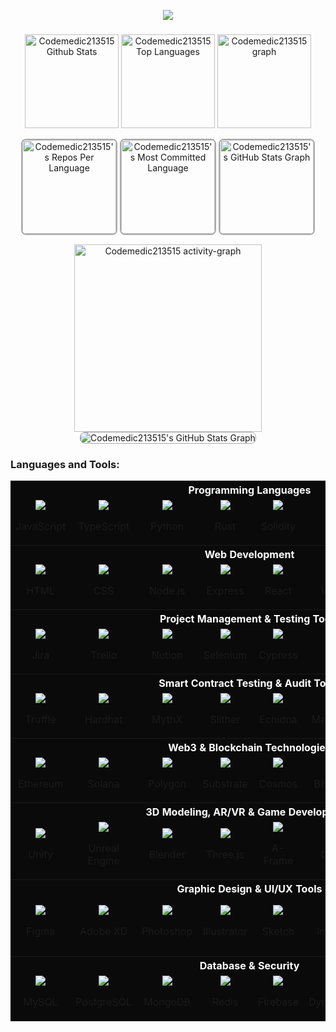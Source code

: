 <p align="center">
  <a href="https://github.com/codemedic213515">
    <img src="https://readme-typing-svg.herokuapp.com?font=Fira+Code&weight=700&size=45&duration=2000&pause=1000&color=AAAAAA&center=true&vCenter=true&random=false&width=1200&height=100&lines=Full+-+Stack+Developer;Blockchain+%26+Web3+Specialist;AI+Solutions+Architect;Innovating+Healthcare+with+Technology;Web+/+Logo+Designer">
  </a>
</p>

###

<div align="center">
  <img src="https://amateur0911.vercel.app/api?username=codemedic213515&include_all_commits=true&count_private=true&show_icons=true&line_height=30&theme=nightowl" height="150" alt="Codemedic213515 Github Stats">
  <img src="https://amateur0911.vercel.app/api/top-langs/?username=codemedic213515&layout=compact&show_icons=true&line_height=30&theme=nightowl" height="150" alt="Codemedic213515 Top Languages"/>

  <img src="https://github-profile-trophy.vercel.app?username=codemedic213515&column=9&row=2&margin-w=15&padding=10&show_icons=true&line_height=30&theme=algolia" height="150" alt="Codemedic213515 graph"  />
 <div>
   
  <img 
  src="https://amateur0913.vercel.app/api/cards/repos-per-language?username=codemedic213515&theme=nightowl&include_all_commits=true&show_icons=true&line_height=30&count_private=true" 
  height="150" 
  alt="Codemedic213515's Repos Per Language" 
  style="border: 2px solid #AAAAAA; border-radius: 8px;"
  />
  <img 
  src="https://amateur0913.vercel.app/api/cards/most-commit-language?username=codemedic213515&theme=nightowl&show_icons=true&line_height=30&include_all_commits=true&count_private=true" 
  height="150" 
  alt="Codemedic213515's Most Committed Language" 
  style="border: 2px solid #AAAAAA; border-radius: 8px;"
  />
  <img src="https://amateur0913.vercel.app/api/cards/productive-time?username=codemedic213515&theme=nightowl&show_icons=true&line_height=30&include_all_commits=true&count_private=true&utcOffset=9" height="150" alt="Codemedic213515's GitHub Stats Graph" 
  style="border: 2px solid #AAAAAA; border-radius: 8px;"/>
 </div>

  <img src="https://github-readme-activity-graph.vercel.app/graph?username=codemedic213515&show_icons=true&line_height=30&include_all_commits=true&count_private=true&radius=8&theme=nightowl" height="300" alt="Codemedic213515 activity-graph" />

  <img src="https://amateur0913.vercel.app/api/cards/profile-details?username=codemedic213515&theme=nightowl&show_icons=true&line_height=30&include_all_commits=true&count_private=true"  alt="Codemedic213515's GitHub Stats Graph" style="border: 1px solid #AAAAAA; border-radius: 8px;"/>

</div>

###
<h3 align="left">Languages and Tools:</h3>
<p align="center">
<table align="center" style="background-color:#0A0A0A;">
  
  <!-- Programming Languages -->
  <tr><th colspan="8" align="center" style="color:white;">Programming Languages</th></tr>
  <tr>
    <td align="center" width="90"><img src="https://skillicons.dev/icons?i=js"><p> JavaScript</p></td>
    <td align="center" width="90"><img src="https://skillicons.dev/icons?i=ts"><p> TypeScript</p></td>
    <td align="center" width="90"><img src="https://skillicons.dev/icons?i=python"><p> Python</p></td>
    <td align="center" width="90"><img src="https://skillicons.dev/icons?i=rust"><p> Rust</p></td>
    <td align="center" width="90"><img src="https://skillicons.dev/icons?i=solidity"><p> Solidity</p></td>
    <td align="center" width="90"><img src="https://skillicons.dev/icons?i=java"><p> Java</p></td>
    <td align="center" width="90"><img src="https://skillicons.dev/icons?i=cpp"><p> C++</p></td>
    <td align="center" width="90"><img src="https://skillicons.dev/icons?i=cs"><p>  C#</p></td>
  </tr>

  <!-- Web Development -->
  <tr><th colspan="8" align="center" style="color:white;">Web Development</th></tr>
  <tr>
    <td align="center" width="90"><img src="https://skillicons.dev/icons?i=html"><p> HTML</p></td>
    <td align="center" width="90"><img src="https://skillicons.dev/icons?i=css"><p> CSS</p></td>
    <td align="center" width="90"><img src="https://skillicons.dev/icons?i=nodejs"><p> Node.js</p></td>
    <td align="center" width="90"><img src="https://skillicons.dev/icons?i=express"><p> Express</p></td>
    <td align="center" width="90"><img src="https://skillicons.dev/icons?i=react"><p> React</p></td>
    <td align="center" width="90"><img src="https://skillicons.dev/icons?i=vue"><p> Vue.js</p></td>
    <td align="center" width="90"><img src="https://skillicons.dev/icons?i=nextjs"><p> Next.js</p></td>
    <td align="center" width="90"><img src="https://skillicons.dev/icons?i=graphql"><p> GraphQL</p></td>
  </tr>

  <!-- Project Management & Testing Tools -->
  <tr><th colspan="8" align="center" style="color:white;">Project Management & Testing Tools</th></tr>
  <tr>
    <td align="center" width="90"><img src="https://skillicons.dev/icons?i=jira"><p> Jira</p></td>
    <td align="center" width="90"><img src="https://skillicons.dev/icons?i=trello"><p> Trello</p></td>
    <td align="center" width="90"><img src="https://skillicons.dev/icons?i=notion"><p> Notion</p></td>
    <td align="center" width="90"><img src="https://skillicons.dev/icons?i=selenium"><p> Selenium</p></td>
    <td align="center" width="90"><img src="https://skillicons.dev/icons?i=cypress"><p> Cypress</p></td>
    <td align="center" width="90"><img src="https://skillicons.dev/icons?i=jest"><p> Jest</p></td>
    <td align="center" width="90"><img src="https://skillicons.dev/icons?i=mocha"><p> Mocha</p></td>
    <td align="center" width="90"><img src="https://skillicons.dev/icons?i=chai"><p> Chai</p></td>
  </tr>

  <!-- Smart Contract Testing & Audit Tools -->
  <tr><th colspan="8" align="center" style="color:white;">Smart Contract Testing & Audit Tools</th></tr>
  <tr>
    <td align="center" width="90"><img src="https://skillicons.dev/icons?i=truffle"><p> Truffle</p></td>
    <td align="center" width="90"><img src="https://skillicons.dev/icons?i=hardhat"><p> Hardhat</p></td>
    <td align="center" width="90"><img src="https://skillicons.dev/icons?i=mythX"><p> MythX</p></td>
    <td align="center" width="90"><img src="https://skillicons.dev/icons?i=slither"><p> Slither</p></td>
    <td align="center" width="90"><img src="https://skillicons.dev/icons?i=echidna"><p> Echidna</p></td>
    <td align="center" width="90"><img src="https://skillicons.dev/icons?i=manticore"><p> Manticore</p></td>
    <td align="center" width="90"><img src="https://skillicons.dev/icons?i=certora"><p> Certora</p></td>
    <td align="center" width="90"><img src="https://skillicons.dev/icons?i=oyente"><p> Oyente</p></td>
  </tr>

  <!-- Web3 & Blockchain Technologies -->
  <tr><th colspan="8" align="center" style="color:white;">Web3 & Blockchain Technologies</th></tr>
  <tr>
    <td align="center" width="90"><img src="https://skillicons.dev/icons?i=ethereum"><p> Ethereum</p></td>
    <td align="center" width="90"><img src="https://skillicons.dev/icons?i=solana"><p> Solana</p></td>
    <td align="center" width="90"><img src="https://skillicons.dev/icons?i=polygon"><p> Polygon</p></td>
    <td align="center" width="90"><img src="https://skillicons.dev/icons?i=substrate"><p> Substrate</p></td>
    <td align="center" width="90"><img src="https://skillicons.dev/icons?i=cosmos"><p> Cosmos</p></td>
    <td align="center" width="90"><img src="https://skillicons.dev/icons?i=bittensor"><p> Bittensor</p></td>
    <td align="center" width="90"><img src="https://skillicons.dev/icons?i=xrp"><p> XRP</p></td>
    <td align="center" width="90"><img src="https://skillicons.dev/icons?i=web3js"><p> Web3.js</p></td>
  </tr>

  <!-- 3D Modeling, AR/VR & Game Development -->
  <tr><th colspan="8" align="center" style="color:white;">3D Modeling, AR/VR & Game Development</th></tr>
  <tr>
    <td align="center" width="90"><img src="https://skillicons.dev/icons?i=unity"><p> Unity</p></td>
    <td align="center" width="90"><img src="https://skillicons.dev/icons?i=unrealengine"><p> Unreal Engine</p></td>
    <td align="center" width="90"><img src="https://skillicons.dev/icons?i=blender"><p> Blender</p></td>
    <td align="center" width="90"><img src="https://skillicons.dev/icons?i=threejs"><p> Three.js</p></td>
    <td align="center" width="90"><img src="https://skillicons.dev/icons?i=aframe"><p> A-Frame</p></td>
    <td align="center" width="90"><img src="https://skillicons.dev/icons?i=godot"><p> Godot</p></td>
    <td align="center" width="90"><img src="https://skillicons.dev/icons?i=oculus"><p> Oculus VR</p></td>
    <td align="center" width="90"><img src="https://skillicons.dev/icons?i=hololens"><p> Hololens</p></td>
  </tr>

  <!-- Graphic Design & UI/UX Tools -->
  <tr><th colspan="8" align="center" style="color:white;">Graphic Design & UI/UX Tools</th></tr>
  <tr>
    <td align="center" width="90"><img src="https://skillicons.dev/icons?i=figma"><p> Figma</p></td>
    <td align="center" width="90"><img src="https://skillicons.dev/icons?i=xd"><p> Adobe XD</p></td>
    <td align="center" width="90"><img src="https://skillicons.dev/icons?i=photoshop"><p> Photoshop</p></td>
    <td align="center" width="90"><img src="https://skillicons.dev/icons?i=illustrator"><p> Illustrator</p></td>
    <td align="center" width="90"><img src="https://skillicons.dev/icons?i=sketch"><p> Sketch</p></td>
    <td align="center" width="90"><img src="https://skillicons.dev/icons?i=inVision"><p> InVision</p></td>
    <td align="center" width="90"><img src="https://skillicons.dev/icons?i=affinity"><p> Affinity Designer</p></td>
    <td align="center" width="90"><img src="https://skillicons.dev/icons?i=corelDRAW"><p> CorelDRAW</p></td>
  </tr>

  <!-- Database & Security -->
  <tr><th colspan="8" align="center" style="color:white;">Database & Security</th></tr>
  <tr>
    <td align="center" width="90"><img src="https://skillicons.dev/icons?i=mysql"><p> MySQL</p></td>
    <td align="center" width="90"><img src="https://skillicons.dev/icons?i=postgres"><p> PostgreSQL</p></td>
    <td align="center" width="90"><img src="https://skillicons.dev/icons?i=mongodb"><p> MongoDB</p></td>
    <td align="center" width="90"><img src="https://skillicons.dev/icons?i=redis"><p> Redis</p></td>
    <td align="center" width="90"><img src="https://skillicons.dev/icons?i=firebase"><p> Firebase</p></td>
    <td align="center" width="90"><img src="https://skillicons.dev/icons?i=dynamoDB"><p> DynamoDB</p></td>
    <td align="center" width="90"><img src="https://skillicons.dev/icons?i=supabase"><p> Supabase</p></td>
    <td align="center" width="90"><img src="https://skillicons.dev/icons?i=oracle"><p> Oracle</p></td>
  </tr>
</table>

</p>
